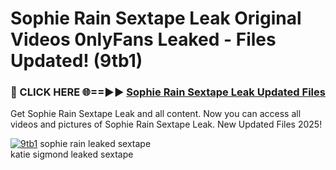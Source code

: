 # Sophie Rain Sextape Leak Original Videos 0nlyFans Leaked - Files Updated! (9tb1)

<h3>🔴 CLICK HERE 🌐==►► <a href="https://best4dudes.click/HH4t6V" rel="nofollow">Sophie Rain Sextape Leak Updated Files</a></h3>

Get Sophie Rain Sextape Leak and all content. Now you can access all videos and pictures of Sophie Rain Sextape Leak. New Updated Files 2025!

[![9tb1](https://github.com/user-attachments/assets/8c521d6e-e6e3-4a75-9320-d58ab9d79d5b)](https://best4dudes.click/HH4t6V)
sophie rain leaked sextape<br>
katie sigmond leaked sextape